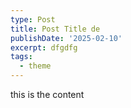```yaml
---
type: Post
title: Post Title de
publishDate: '2025-02-10'
excerpt: dfgdfg
tags:
  - theme
---
```

this is the content
